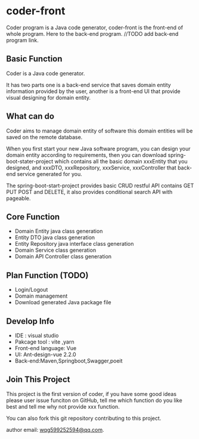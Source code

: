 # coder-front

Coder program is a Java code generator, coder-front is the front-end of whole program.
Here to the back-end program. //TODO add back-end program link.

## Basic Function
Coder is a Java code generator. 

It has two parts one is a back-end service that saves domain entity information provided by the user, 
another is a front-end UI that provide visual designing for domain entity.

## What can do
Coder aims to manage domain entity of software this domain entities will be saved on the remote database. 

When you first start your new Java software program, you can design your domain entity according to 
requirements, then you can download spring-boot-stater-project which contains all the basic domain xxxEntity
that you designed, and xxxDTO, xxxRepository, xxxService, xxxController that back-end service generated 
for you. 

The spring-boot-start-project provides basic CRUD restful API contains GET PUT POST and DELETE, 
it also provides conditional search API with pageable.

## Core Function
- Domain Entity java class generation
- Entity DTO java class generation
- Entity Repository java interface class generation
- Domain Service class generation
- Domain API Controller class generation

## Plan Function (TODO)
- Login/Logout
- Domain management
- Download generated Java package file

## Develop Info
- IDE : visual studio
- Pakcage tool : vite ,yarn
- Front-end language: Vue
- UI: Ant-design-vue 2.2.0
- Back-end:Maven,Springboot,Swagger,poeit


## Join This Project
This project is the first version of coder, if you have some good ideas please user issue funciton on GitHub, tell me 
which function do you like best and tell me why not provide xxx function. 

You can also fork this git repository contributing to this project.

author email: wqg599252594@qq.com.
